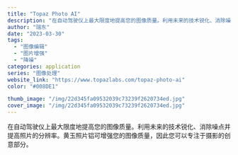 ```yaml
---
title: "Topaz Photo AI"
description: "在自动驾驶仪上最大限度地提高您的图像质量。利用未来的技术锐化、消除噪点并提高照片的分辨率。黄玉照片铝可增强您的图像质量，"
author: "瑞东"
date: "2023-03-30"
tags:
  - "图像编辑"
  - "图片增强"
  - "降噪"
categories: application
series: "图像处理"
website_link: "https://www.topazlabs.com/topaz-photo-ai"
color: "#008DE1"

thumb_image: "/img/22d345fa09532039c73239f2620734ed.jpg"
cover_image: "/img/22d345fa09532039c73239f2620734ed.jpg"
---
```


在自动驾驶仪上最大限度地提高您的图像质量。利用未来的技术锐化、消除噪点并提高照片的分辨率。黄玉照片铝可增强您的图像质量，因此您可以专注于摄影的创意部分。